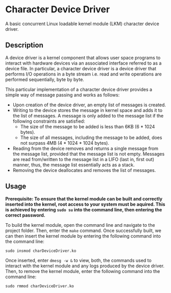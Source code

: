 # Character Device Driver
A basic concurrent Linux loadable kernel module (LKM) character device driver.

## Description
A device driver is a kernel component that allows user space programs to interact with hardware devices via an associated interface referred to as a device file. In particular, a character device driver is a device driver that performs I/O operations in a byte stream i.e. read and write operations are performed sequentially, byte by byte.

This particular implementation of a character device driver provides a simple way of message passing and works as follows:

- Upon creation of the device driver, an empty list of messages is created.
- Writing to the device stores the message in kernel space and adds it to the list of messages. A message is only added to the message list if the following constraints are satisfied:
  - The size of the message to be added is less than 6KB (6 * 1024 bytes). 
  - The size of all messages, including the message to be added, does not surpass 4MB (4 * 1024 * 1024 bytes).
- Reading from the device removes and returns a single message from the message list, provided that the message list is not empty. Messages are read from/written to the message list in a LIFO (last in, first out) manner, thus, the message list essentially acts as a stack.
- Removing the device deallocates and removes the list of messages.

## Usage

**Prerequisite: To ensure that the kernel module can be built and correctly inserted into the kernel, root access to your system must be aquired. This is achieved by entering `sudo su` into the command line, then entering the correct password.**

To build the kernel module, open the command line and navigate to the project folder. Then, enter the `make` command. Once successfully built, we can then insert the kernel module by entering the following command into the command line:
```
sudo insmod charDeviceDriver.ko
```
Once inserted, enter `dmesg -w &` to view, both, the commands used to interact with the kernel module and any logs produced by the device driver. Then, to remove the kernel module, enter the following command into the command line:
```
sudo rmmod charDeviceDriver.ko
```
